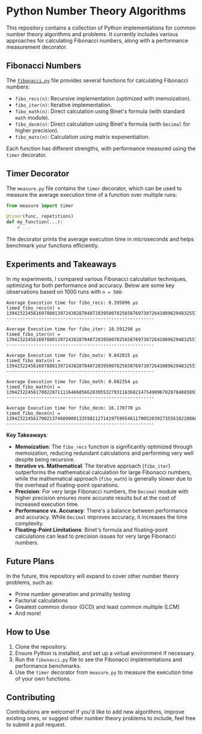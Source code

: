# Python Number Theory Algorithms

This repository contains a collection of Python implementations for common number theory algorithms and problems. It currently includes various approaches for calculating Fibonacci numbers, along with a performance measurement decorator.

## Fibonacci Numbers

The [`fibonacci.py`](./fibonacci.py) file provides several functions for calculating Fibonacci numbers:

* `fibo_recs(n)`: Recursive implementation (optimized with memoization).
* `fibo_iter(n)`: Iterative implementation.
* `fibo_math(n)`: Direct calculation using Binet's formula (with standard `math` module).
* `fibo_decm(n)`: Direct calculation using Binet's formula (with `Decimal` for higher precision).
* `fibo_matx(n)`: Calculation using matrix exponentiation.

Each function has different strengths, with performance measured using the `timer` decorator.

## Timer Decorator

The `measure.py` file contains the `timer` decorator, which can be used to measure the average execution time of a function over multiple runs:

```python
from measure import timer

@timer(func, repetitions)
def my_function(...):
    # ...
```

The decorator prints the average execution time in microseconds and helps benchmark your functions efficiently.

## Experiments and Takeaways

In my experiments, I compared various Fibonacci calculation techniques, optimizing for both performance and accuracy. Below are some key observations based on 1000 runs with `n = 500`:

```plaintext
Average Execution time for fibo_recs: 0.395896 µs
timed_fibo_recs(n) = 139423224561697880139724382870407283950070256587697307264108962948325571622863290691557658876222521294125
-------------------------------------------------------

Average Execution time for fibo_iter: 18.591298 µs
timed_fibo_iter(n) = 139423224561697880139724382870407283950070256587697307264108962948325571622863290691557658876222521294125
-------------------------------------------------------

Average Execution time for fibo_matx: 9.842015 µs
timed_fibo_matx(n) = 139423224561697880139724382870407283950070256587697307264108962948325571622863290691557658876222521294125
-------------------------------------------------------

Average Execution time for fibo_math: 0.602354 µs
timed_fibo_math(n) = 139423224561700228711116466856628305532793116368214754989670287848858933271320300167384646404854199091200
-------------------------------------------------------

Average Execution time for fibo_decm: 16.170770 µs
timed_fibo_decm(n) = 139423224561700213746098001335981127141975995461170052039273556102288684192412160681502933644886486015484
-------------------------------------------------------
```

**Key Takeaways**:

* **Memoization**: The `fibo_recs` function is significantly optimized through memoization, reducing redundant calculations and performing very well despite being recursive.
* **Iterative vs. Mathematical**: The iterative approach (`fibo_iter`) outperforms the mathematical calculation for large Fibonacci numbers, while the mathematical approach (`fibo_math`) is generally slower due to the overhead of floating-point operations.
* **Precision**: For very large Fibonacci numbers, the `Decimal` module with higher precision ensures more accurate results but at the cost of increased execution time.
* **Performance vs. Accuracy**: There's a balance between performance and accuracy. While `Decimal` improves accuracy, it increases the time complexity.
* **Floating-Point Limitations**: Binet's formula and floating-point calculations can lead to precision issues for very large Fibonacci numbers.

## Future Plans

In the future, this repository will expand to cover other number theory problems, such as:

* Prime number generation and primality testing
* Factorial calculations
* Greatest common divisor (GCD) and least common multiple (LCM)
* And more!

## How to Use

1. Clone the repository.
2. Ensure Python is installed, and set up a virtual environment if necessary.
3. Run the `fibonacci.py` file to see the Fibonacci implementations and performance benchmarks.
4. Use the `timer` decorator from `measure.py` to measure the execution time of your own functions.

## Contributing

Contributions are welcome! If you'd like to add new algorithms, improve existing ones, or suggest other number theory problems to include, feel free to submit a pull request.
